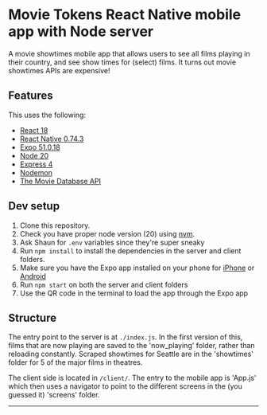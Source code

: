 # Movie Tokens React Native mobile app with Node server

A movie showtimes mobile app that allows users to see all films playing in their country, and see show times for (select) films. It turns out movie showtimes APIs are expensive!

## Features

This uses the following:

- [React 18](https://reactjs.org)
- [React Native 0.74.3](https://reactnative.dev/)
- [Expo 51.0.18](https://expo.dev/)
- [Node 20](https://nodejs.org/en/)
- [Express 4](https://expressjs.com/)
- [Nodemon](https://nodemon.io/)
- [The Movie Database API](https://www.themoviedb.org)

## Dev setup

1. Clone this repository.
2. Check you have proper node version (20) using [nvm](https://github.com/nvm-sh/nvm).
3. Ask Shaun for `.env` variables since they're super sneaky
4. Run `npm install` to install the dependencies in the server and client folders.
5. Make sure you have the Expo app installed on your phone for [iPhone](https://apps.apple.com/us/app/expo-go/id982107779) or [Android](https://play.google.com/store/apps/details?id=host.exp.exponent&hl=en_CA&pli=1)
6. Run `npm start` on both the server and client folders
7. Use the QR code in the terminal to load the app through the Expo app

## Structure

The entry point to the server is at `./index.js`. In the first version of this, films that are now playing are saved to the 'now_playing' folder, rather than reloading constantly. Scraped showtimes for Seattle are in the 'showtimes' folder for 5 of the major films in theatres.

The client side is located in `/client/`. The entry to the mobile app is 'App.js' which then uses a navigator to point to the different screens in the (you guessed it) 'screens' folder.

---
